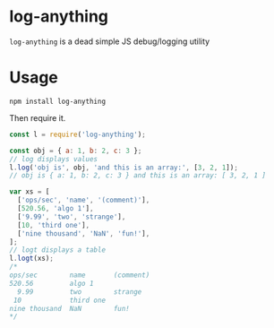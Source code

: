 # log-anything

`log-anything` is a dead simple JS debug/logging utility

# Usage

```shell
npm install log-anything
```

Then require it.

```javascript
const l = require('log-anything');

const obj = { a: 1, b: 2, c: 3 };
// log displays values
l.log('obj is', obj, 'and this is an array:', [3, 2, 1]);
// obj is { a: 1, b: 2, c: 3 } and this is an array: [ 3, 2, 1 ]

var xs = [
  ['ops/sec', 'name', '(comment)'],
  [520.56, 'algo 1'],
  ['9.99', 'two', 'strange'],
  [10, 'third one'],
  ['nine thousand', 'NaN', 'fun!'],
];
// logt displays a table
l.logt(xs);
/*
ops/sec        name       (comment)
520.56         algo 1
  9.99         two        strange
 10            third one
nine thousand  NaN        fun!
*/
```
